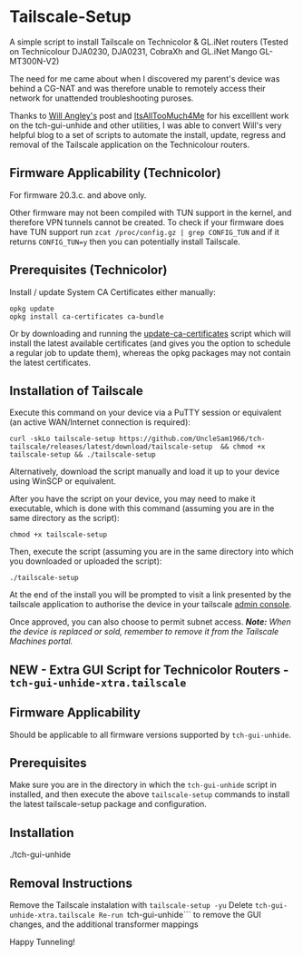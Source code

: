 # Tailscale-Setup
A simple script to install Tailscale on Technicolor & GL.iNet routers (Tested on Technicolour DJA0230, DJA0231, CobraXh and GL.iNet Mango GL-MT300N-V2)

The need for me came about when I discovered my parent's device was behind a CG-NAT and was therefore unable to remotely access their network for unattended troubleshooting puroses.

Thanks to [Will Angley's](https://willangley.org/how-i-set-up-tailscale-on-my-wifi-router/) post and [ItsAllTooMuch4Me](https://github.com/seud0nym/tch-gui-unhide) for his excelllent work on the tch-gui-unhide and other utilities, I was able to convert Will's very helpful blog to a set of scripts to automate the install, update, regress and removal of the Tailscale application on the Technicolour routers.

## Firmware Applicability (Technicolor)

For firmware 20.3.c. and above only.

Other firmware may not been compiled with TUN support in the kernel, and therefore VPN tunnels cannot be created. To check if your firmware does have TUN support run ```zcat /proc/config.gz | grep CONFIG_TUN``` and if it returns ```CONFIG_TUN=y``` then you can potentially install Tailscale.

## Prerequisites (Technicolor)

Install / update System CA Certificates either manually:

    opkg update
    opkg install ca-certificates ca-bundle

Or by downloading and running the [update-ca-certificates](https://github.com/seud0nym/tch-gui-unhide/tree/master/utilities#update-ca-certificates) script which will install the latest available certificates (and gives you the option to schedule a regular job to update them), whereas the opkg packages may not contain the latest certificates.

## Installation of Tailscale

Execute this command on your device via a PuTTY session or equivalent (an active WAN/Internet connection is required):
```
curl -skLo tailscale-setup https://github.com/UncleSam1966/tch-tailscale/releases/latest/download/tailscale-setup  && chmod +x tailscale-setup && ./tailscale-setup
```

Alternatively, download the script manually and load it up to your device using WinSCP or equivalent.

After you have the script on your device, you may need to make it executable, which is done with this command (assuming you are in the same directory as the script):
```
chmod +x tailscale-setup
```

Then, execute the script (assuming you are in the same directory into which you downloaded or uploaded the script):
```
./tailscale-setup
```

At the end of the install you will be prompted to visit a link presented by the tailscale application to authorise the device in your tailscale [admin console](https://login.tailscale.com/admin/machines).

Once approved, you can also choose to permit subnet access. ***Note:** When the device is replaced or sold, remember to remove it from the Tailscale Machines portal.*

## NEW - Extra GUI Script for Technicolor Routers - ```tch-gui-unhide-xtra.tailscale```

## Firmware Applicability
Should be applicable to all firmware versions supported by ```tch-gui-unhide```.

## Prerequisites
Make sure you are in the directory in which the ```tch-gui-unhide``` script in installed, and then execute the above ```tailscale-setup``` commands to install the latest tailscale-setup package and configuration.

## Installation
./tch-gui-unhide

## Removal Instructions
Remove the Tailscale instalation with ```tailscale-setup -yu```
Delete ```tch-gui-unhide-xtra.tailscale
Re-run ```tch-gui-unhide``` to remove the GUI changes, and the additional transformer mappings

Happy Tunneling!
